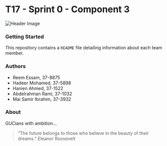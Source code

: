 ﻿# T17 - Sprint 0 - Component 3
![Header Image](https://images.pexels.com/photos/163130/keyboard-black-notebook-input-163130.jpeg?w=1260&h=750&auto=compress&cs=tinysrgb)

### Getting Started
This repository contains a `README` file detailing information about each team member.

### Authors
* Reem Essam, 37-8875
* Hadeer Mohamed, 37-5898
* Hanien Ahmed, 37-1522
* Abdelrahman Rami, 37-1032
* Mai Samir Ibrahim, 37-3932

### About
GUCians with ambition...
> “The future belongs to those who believe in the beauty of their dreams.” Eleanor Roosevelt
